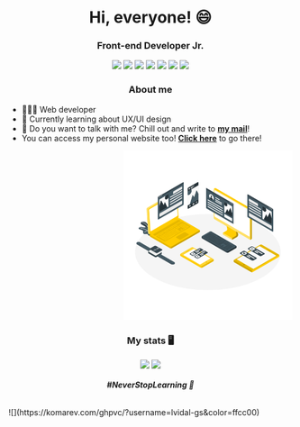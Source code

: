 <h1 align='center'>Hi, everyone! 😄</h1>

<h3 align='center'>Front-end Developer Jr.</h3>

<div id="badges" align="center">
  <img src="https://img.shields.io/badge/HTML5-20232A?style=for-the-badge&logo=html5&logoColor=white"/>
  <img src="https://img.shields.io/badge/CSS3-20232A?style=for-the-badge&logo=css3&logoColor=white"/>
  <img src="https://img.shields.io/badge/JavaScript-20232A?style=for-the-badge&logo=javascript&logoColor=white"/>
  <img src="https://img.shields.io/badge/React-20232A?style=for-the-badge&logo=react&logoColor=white"/>
  <img src="https://img.shields.io/badge/Figma-20232A?style=for-the-badge&logo=figma&logoColor=white"/>
  <img src="https://img.shields.io/badge/Adobe%20Illustrator-20232A?style=for-the-badge&logo=adobe%20illustrator&logoColor=white"/>
  <img src="https://img.shields.io/badge/Adobe%20Photoshop-20232A?style=for-the-badge&logo=Adobe%20Photoshop&logoColor=white"/>
</div>

<div id="myInfos">
  <h3 align="center">About me</h3>
  <div id="bio">
    <ul>
      <li>👨🏽‍💻 Web developer</li>
      <li>🌠 Currently learning about UX/UI design</li>
      <li>📧 Do you want to talk with me? Chill out and write to <strong><a href="mailto:lucasvidal.contato@gmail.com">my mail</a></strong>!</li>
      <li>You can access my personal website too! <strong><a href="https://lucasvidalweb.web.app">Click here</a></strong> to go there!</li>
    </ul>
    <p align="right">
      <img width="300px" src="imgs/devices.png"/>
    </p>
  </div>
</div>

<div id="stats">
    <h3 align='center'> My stats 🖥</h3>
    <div id="badges" align="center">
      <img align="center" height="170px" src="https://github-readme-stats.vercel.app/api?username=lvidal-gs&bg_color=20232A&text_color=ffffff&show_icons=true&title_color=fff&icon_color=ffcc00"/>
      <img align="center" height="170px" src="https://github-readme-stats.vercel.app/api/top-langs/?username=lvidal-gs&bg_color=20232A&title_color=fff&layout=compact&border_color=ffffff&text_color=ffffff"/>
    </div>
</div>

  <h6 align='center'><b>#NeverStopLearning 🚀</b></h6>
![](https://komarev.com/ghpvc/?username=lvidal-gs&color=ffcc00)


